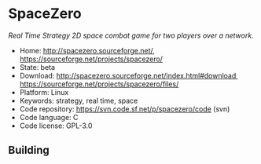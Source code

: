 # SpaceZero

_Real Time Strategy 2D space combat game for two players over a network._

- Home: http://spacezero.sourceforge.net/, https://sourceforge.net/projects/spacezero/
- State: beta
- Download: http://spacezero.sourceforge.net/index.html#download, https://sourceforge.net/projects/spacezero/files/
- Platform: Linux
- Keywords: strategy, real time, space
- Code repository: https://svn.code.sf.net/p/spacezero/code (svn)
- Code language: C
- Code license: GPL-3.0

## Building
